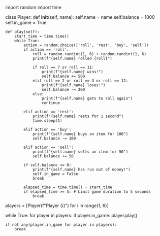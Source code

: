 import random
import time

class Player:
    def __init__(self, name):
        self.name = name
        self.balance = 1000
        self.in_game = True

    def play(self):
        start_time = time.time()
        while True:
            action = random.choice(['roll', 'rest', 'buy', 'sell'])
            if action == 'roll':
                roll = random.randint(1, 6) + random.randint(1, 6)
                print(f"{self.name} rolled {roll}")

                if roll == 7 or roll == 11:
                    print(f"{self.name} wins!")
                    self.balance += 500
                elif roll == 2 or roll == 3 or roll == 12:
                    print(f"{self.name} loses!")
                    self.balance -= 200
                else:
                    print(f"{self.name} gets to roll again")
                    continue

            elif action == 'rest':
                print(f"{self.name} rests for 1 second")
                time.sleep(1)

            elif action == 'buy':
                print(f"{self.name} buys an item for 100")
                self.balance -= 100

            elif action == 'sell':
                print(f"{self.name} sells an item for 50")
                self.balance += 50

            if self.balance <= 0:
                print(f"{self.name} has run out of money!")
                self.in_game = False
                break

            elapsed_time = time.time() - start_time
            if elapsed_time >= 5: # Limit game duration to 5 seconds
                break

players = [Player(f"Player {i}") for i in range(1, 6)]

while True:
    for player in players:
        if player.in_game:
            player.play()

    if not any(player.in_game for player in players):
        break
